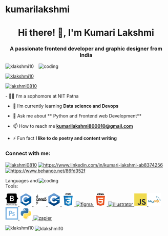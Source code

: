 
# kumarilakshmi<h1 align="center">Hi there! 👋, I'm Kumari Lakshmi</h1>
<h3 align="center">A passionate frontend developer and graphic designer from India</h3>
<img align= "right" alt="coding" width="400" src=https://user-images.githubusercontent.com/74038190/219923809-b86dc415-a0c2-4a38-bc88-ad6cf06395a8.gif

<p align="left"> <img src="https://komarev.com/ghpvc/?username=klakshmi10&label=Profile%20views&color=0e75b6&style=flat" alt="klakshmi10" /> </p>

<p align="left"> <a href="https://github.com/ryo-ma/github-profile-trophy"><img src="https://github-profile-trophy.vercel.app/?username=klakshmi10" alt="klakshmi10" /></a> </p>

<p align="left"> <a href="https://twitter.com/lakshmi0810" target="blank"><img src="https://img.shields.io/twitter/follow/lakshmi0810?logo=twitter&style=for-the-badge" alt="lakshmi0810" /></a> </p>
-  🧑‍💻 I'm a sophomore at NIT Patna 
 
- 🌱 I’m currently learning **Data science and Devops**

- 💬 Ask me about ** Python and Frontend web Development**

- 📫 How to reach me **kumarilakshmi800010@gmail.com**

- ⚡ Fun fact **I like to do poetry and content writing**

<h3 align="left">Connect with me:</h3>
<p align="left">
<a href="https://twitter.com/lakshmi0810" target="blank"><img align="center" src="https://raw.githubusercontent.com/rahuldkjain/github-profile-readme-generator/master/src/images/icons/Social/twitter.svg" alt="lakshmi0810" height="30" width="40" /></a>
<a href="https://linkedin.com/in/https://www.linkedin.com/in/kumari-lakshmi-ab8374256" target="blank"><img align="center" src="https://raw.githubusercontent.com/rahuldkjain/github-profile-readme-generator/master/src/images/icons/Social/linked-in-alt.svg" alt="https://www.linkedin.com/in/kumari-lakshmi-ab8374256" height="30" width="40" /></a>
<a href="https://www.behance.net/https://www.behance.net/86fd352f" target="blank"><img align="center" src="https://raw.githubusercontent.com/rahuldkjain/github-profile-readme-generator/master/src/images/icons/Social/behance.svg" alt="https://www.behance.net/86fd352f" height="30" width="40" /></a>
</p>
<img align= "right" alt="coding" width="400" src=https://user-images.githubusercontent.com/74038190/221352975-94759904-aa4c-4032-a8ab-b546efb9c478.gif

<h3 align="left">Languages and Tools:</h3>
<p align="left"> <a href="https://getbootstrap.com" target="_blank" rel="noreferrer"> <img src="https://raw.githubusercontent.com/devicons/devicon/master/icons/bootstrap/bootstrap-plain-wordmark.svg" alt="bootstrap" width="40" height="40"/> </a> <a href="https://www.cprogramming.com/" target="_blank" rel="noreferrer"> <img src="https://raw.githubusercontent.com/devicons/devicon/master/icons/c/c-original.svg" alt="c" width="40" height="40"/> </a> <a href="https://canvasjs.com" target="_blank" rel="noreferrer"> <img src="https://raw.githubusercontent.com/Hardik0307/Hardik0307/master/assets/canvasjs-charts.svg" alt="canvasjs" width="40" height="40"/> </a> <a href="https://www.w3schools.com/cpp/" target="_blank" rel="noreferrer"> <img src="https://raw.githubusercontent.com/devicons/devicon/master/icons/cplusplus/cplusplus-original.svg" alt="cplusplus" width="40" height="40"/> </a> <a href="https://www.w3schools.com/css/" target="_blank" rel="noreferrer"> <img src="https://raw.githubusercontent.com/devicons/devicon/master/icons/css3/css3-original-wordmark.svg" alt="css3" width="40" height="40"/> </a> <a href="https://www.figma.com/" target="_blank" rel="noreferrer"> <img src="https://www.vectorlogo.zone/logos/figma/figma-icon.svg" alt="figma" width="40" height="40"/> </a> <a href="https://www.w3.org/html/" target="_blank" rel="noreferrer"> <img src="https://raw.githubusercontent.com/devicons/devicon/master/icons/html5/html5-original-wordmark.svg" alt="html5" width="40" height="40"/> </a> <a href="https://www.adobe.com/in/products/illustrator.html" target="_blank" rel="noreferrer"> <img src="https://www.vectorlogo.zone/logos/adobe_illustrator/adobe_illustrator-icon.svg" alt="illustrator" width="40" height="40"/> </a> <a href="https://developer.mozilla.org/en-US/docs/Web/JavaScript" target="_blank" rel="noreferrer"> <img src="https://raw.githubusercontent.com/devicons/devicon/master/icons/javascript/javascript-original.svg" alt="javascript" width="40" height="40"/> </a> <a href="https://www.mysql.com/" target="_blank" rel="noreferrer"> <img src="https://raw.githubusercontent.com/devicons/devicon/master/icons/mysql/mysql-original-wordmark.svg" alt="mysql" width="40" height="40"/> </a> <a href="https://www.photoshop.com/en" target="_blank" rel="noreferrer"> <img src="https://raw.githubusercontent.com/devicons/devicon/master/icons/photoshop/photoshop-line.svg" alt="photoshop" width="40" height="40"/> </a> <a href="https://www.python.org" target="_blank" rel="noreferrer"> <img src="https://raw.githubusercontent.com/devicons/devicon/master/icons/python/python-original.svg" alt="python" width="40" height="40"/> </a> <a href="https://zapier.com" target="_blank" rel="noreferrer"> <img src="https://www.vectorlogo.zone/logos/zapier/zapier-icon.svg" alt="zapier" width="40" height="40"/> </a> </p>

<p><img align="left" src="https://github-readme-stats.vercel.app/api/top-langs?username=klakshmi10&show_icons=true&locale=en&layout=compact" alt="klakshmi10" /></p>

<p>&nbsp;<img align="center" src="https://github-readme-stats.vercel.app/api?username=klakshmi10&show_icons=true&locale=en" alt="klakshmi10" /></p>
